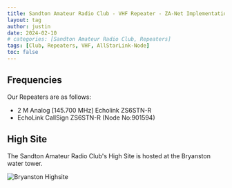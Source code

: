 ```yaml
---
title: Sandton Amateur Radio Club - VHF Repeater - ZA-Net Implementation
layout: tag
author: justin
date: 2024-02-10
# categories: [Sandton Amateur Radio Club, Repeaters]
tags: [Club, Repeaters, VHF, AllStarLink-Node]
toc: false
---
```


Frequencies
--- 

Our Repeaters are as follows:
- 2 M Analog [145.700 MHz]   Echolink ZS6STN-R
- EchoLink CallSign ZS6STN-R (Node No:901594)

High Site
---

The Sandton Amateur Radio Club's High Site is hosted at the Bryanston water tower.

![Bryanston  Highsite](/assets/images/repeaters/HighSite.jpg)